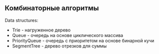 ## Комбинаторные алгоритмы

Data structures:
- Trie - нагруженное дерево
- Queue - очередь на основе циклического массива
- PriorityQueue - очередь с приоритетом на основе бинарной кучи
- SegmentTree - дерево отрезков для суммы